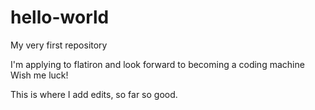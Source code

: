 # hello-world
My very first repository

I'm applying to flatiron and look forward to becoming a coding machine
Wish me luck!

This is where I add edits, so far so good.
